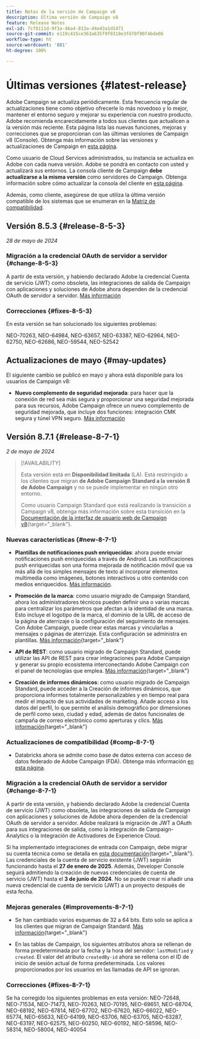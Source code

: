 ```yaml
---
title: Notas de la versión de Campaign v8
description: Última versión de Campaign v8
feature: Release Notes
exl-id: 7cf8111d-9f3a-46a4-813a-d4e43a1d1471
source-git-commit: e119c415ce363a635f9f0318e3fd70f90f4bde06
workflow-type: ht
source-wordcount: '801'
ht-degree: 100%

---
```


# Últimas versiones {#latest-release}

Adobe Campaign se actualiza periódicamente. Esta frecuencia regular de actualizaciones tiene como objetivo ofrecerle lo más novedoso y lo mejor, mantener el entorno seguro y mejorar su experiencia con nuestro producto. Adobe recomienda encarecidamente a todos sus clientes que actualicen a la versión más reciente. Esta página lista las nuevas funciones, mejoras y correcciones que se proporcionan con las últimas versiones de Campaign v8 (Console). Obtenga más información sobre las versiones y actualizaciones de Campaign en [esta página](upgrades.md).

Como usuario de Cloud Services administrados, su instancia se actualiza en Adobe con cada nueva versión. Adobe se pondrá en contacto con usted y actualizará sus entornos. La consola cliente de Campaign **debe actualizarse a la misma versión** como servidores de Campaign. Obtenga información sobre cómo actualizar la consola del cliente en [esta página](../start/connect.md#upgrade-ac-console).

Además, como cliente, asegúrese de que utiliza la última versión compatible de los sistemas que se enumeran en la [Matriz de compatibilidad](compatibility-matrix.md).

## Versión 8.5.3 {#release-8-5-3}

_28 de mayo de 2024_

### Migración a la credencial OAuth de servidor a servidor {#change-8-5-3}

A partir de esta versión, y habiendo declarado Adobe la credencial Cuenta de servicio (JWT) como obsoleta, las integraciones de salida de Campaign con aplicaciones y soluciones de Adobe ahora dependen de la credencial OAuth de servidor a servidor. [Más información](#change-8-7-1)

### Correcciones {#fixes-8-5-3}

En esta versión se han solucionado los siguientes problemas:

NEO-70263, NEO-64984, NEO-63657, NEO-63387, NEO-62964, NEO-62750, NEO-62686, NEO-59544, NEO-52542


## Actualizaciones de mayo {#may-updates}

El siguiente cambio se publicó en mayo y ahora está disponible para los usuarios de Campaign v8:

* **Nuevo complemento de seguridad mejorada**: para hacer que la conexión de red sea más segura y proporcionar una seguridad mejorada para sus recursos, Adobe Campaign ofrece un nuevo complemento de seguridad mejorada, que incluye dos funciones: integración CMK segura y túnel VPN seguro. [Más información](../config/enhanced-security.md)


## Versión 8.7.1 {#release-8-7-1}

_2 de mayo de 2024_

>[!AVAILABILITY]
>
>Esta versión está en **Disponibilidad limitada** (LA). Está restringido a los clientes que migran **de Adobe Campaign Standard a la versión 8 de Adobe Campaign** y no se puede implementar en ningún otro entorno.
>
>Como usuario Campaign Standard que está realizando la transición a Campaign v8, obtenga más información sobre esta transición en la [Documentación de la interfaz de usuario web de Campaign v8](https://experienceleague.adobe.com/es/docs/campaign-web/v8/release-notes/acs-migration){target="_blank"}.

### Nuevas características {#new-8-7-1}

* **Plantillas de notificaciones push enriquecidas**: ahora puede enviar notificaciones push enriquecidas a través de Android. Las notificaciones push enriquecidas son una forma mejorada de notificación móvil que va más allá de los simples mensajes de texto al incorporar elementos multimedia como imágenes, botones interactivos u otro contenido con medios enriquecidos. [Más información](../send/rich-push.md).

* **Promoción de la marca**: como usuario migrado de Campaign Standard, ahora los administradores técnicos pueden definir una o varias marcas para centralizar los parámetros que afectan a la identidad de una marca. Esto incluye el logotipo de la marca, el dominio de la URL de acceso de la página de aterrizaje o la configuración del seguimiento de mensajes. Con Adobe Campaign, puede crear estas marcas y vincularlas a mensajes o páginas de aterrizaje. Esta configuración se administra en plantillas. [Más información](https://experienceleague.adobe.com/docs/experience-cloud/campaign/branding/branding-gs.html?lang=es){target="_blank"}

* **API de REST**: como usuario migrado de Campaign Standard, puede utilizar las API de REST para crear integraciones para Adobe Campaign y generar su propio ecosistema interconectando Adobe Campaign con el panel de tecnologías que emplea. [Más información](https://experienceleague.adobe.com/docs/experience-cloud/campaign/apis/get-started-apis.html?lang=es){target="_blank"}

* **Creación de informes dinámicos**: como usuario migrado de Campaign Standard, puede acceder a la Creación de informes dinámicos, que proporciona informes totalmente personalizables y en tiempo real para medir el impacto de sus actividades de marketing. Añade acceso a los datos del perfil, lo que permite el análisis demográfico por dimensiones de perfil como sexo, ciudad y edad, además de datos funcionales de campaña de correo electrónico como aperturas y clics. [Más información](https://experienceleague.adobe.com/docs/experience-cloud/campaign/reporting/get-started-reporting.html?lang=es){target="_blank"}




### Actualizaciones de compatibilidad {#comp-8-7-1}

* Databricks ahora se admite como base de datos externa con acceso de datos federado de Adobe Campaign (FDA). Obtenga más información [en esta página](compatibility-matrix.md#FederatedDataAccessFDA).

### Migración a la credencial OAuth de servidor a servidor {#change-8-7-1}

A partir de esta versión, y habiendo declarado Adobe la credencial Cuenta de servicio (JWT) como obsoleta, las integraciones de salida de Campaign con aplicaciones y soluciones de Adobe ahora dependen de la credencial OAuth de servidor a servidor. Adobe realizará la migración de JWT a OAuth para sus integraciones de salida, como la integración de Campaign-Analytics o la integración de Activadores de Experience Cloud.

Si ha implementado integraciones de entrada con Campaign, debe migrar su cuenta técnica como se detalla en [esta documentación](https://developer.adobe.com/developer-console/docs/guides/authentication/ServerToServerAuthentication/migration/){target="_blank"}. Las credenciales de la cuenta de servicio existente (JWT) seguirán funcionando hasta el **27 de enero de 2025**. Además, Developer Console seguirá admitiendo la creación de nuevas credenciales de cuenta de servicio (JWT) hasta el **3 de junio de 2024**. No se puede crear ni añadir una nueva credencial de cuenta de servicio (JWT) a un proyecto después de esta fecha.


### Mejoras generales {#improvements-8-7-1}

* Se han cambiado varios esquemas de 32 a 64 bits. Esto solo se aplica a los clientes que migran de Campaign Standard. [Más información](https://experienceleague.adobe.com/docs/experience-cloud/campaign/technotes/64-bit-tables.html?lang=es){target="_blank"}

* En las tablas de Campaign, los siguientes atributos ahora se rellenan de forma predeterminada por la fecha y la hora del servidor: `lastModified` y `created`. El valor del atributo `createdBy-id` ahora se rellena con el ID de inicio de sesión actual de forma predeterminada. Los valores proporcionados por los usuarios en las llamadas de API se ignoran. <!--This configuration can be changed in the Campaign server configuration file. As a Managed Cloud Services customer, you must reach out to Adobe to change this default configuration.-->

### Correcciones {#fixes-8-7-1}

Se ha corregido los siguientes problemas en esta versión: 
NEO-72648, NEO-71534, NEO-71473, NEO-70263, NEO-70195, NEO-69651, NEO-68704, NEO-68192, NEO-67814, NEO-67702, NEO-67620, NEO-66022, NEO-65774, NEO-65633, NEO-64199, NEO-63706, NEO-63705, NEO-63287, NEO-63197, NEO-62575, NEO-60250, NEO-60192, NEO-58596, NEO-58314, NEO-58004, NEO-40054
